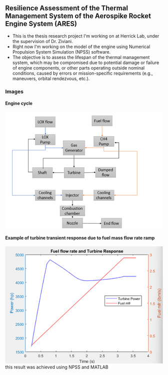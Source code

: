 ## Resilience Assessment of the Thermal Management System of the Aerospike Rocket Engine System (ARES)

- This is the thesis research project I'm working on at Herrick Lab, under the supervision of Dr. Ziviani.
- Right now I'm working on the model of the engine using Numerical Propulsion System Simulation (NPSS) software.
- The objective is to assess the lifespan of the thermal management system, which may be compromised due to potential damage or failure of engine components, or other parts operating outside nominal conditions, caused by errors or mission-specific requirements (e.g., maneuvers, orbital rendezvous, etc.).

### Images
#### Engine cycle
![Engine cycle: this is just a drawn diagram, it is not the NPSS user interface](images/engineCycle1.png)
#### Example of turbine transient response due to fuel mass flow rate ramp
![turbine response](images/Transient1.png)
this result was achieved using NPSS and MATLAB
